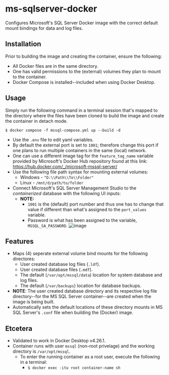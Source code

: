 # ms-sqlserver-docker
Configures Microsoft's SQL Server Docker image with the correct default mount bindings for data and log files.

## Installation
Prior to building the image and creating the container, ensure the following:
- All Docker files are in the same directory.
- One has valid permissions to the (external) volumes they plan to mount to the container.
- Docker Compose is installed--included when using Docker Desktop.

## Usage
Simply run the following command in a terminal session that's mapped to the directory where the files have been cloned to build the image and create the container in detach mode. 
```linux
$ docker compose -f mssql-compose.yml up --build -d
```
- Use the `.env` file to edit yaml variables.
- By default the external port is set to `1001`; therefore change this port if one plans to run multiple containers in the same (local) network.
- One can use a different image tag for the `feature_tag_name` variable provided by Microsoft's Docker Hub repository found at this link: https://hub.docker.com/_/microsoft-mssql-server/
- Use the following file path syntax for mounting external volumes:
  - Windows - `"D:\\Path\\To\\Folder"`
  - Linux - `/mnt/d/path/to/folder`
- Connect Microsoft's SQL Server Management Studio to the *containerized* database with the following UI inputs:
  - **NOTE:**
    - `1001` is the (default) port number and thus one has to change that value if different than what's assigned to the `port_values` variable.
    - Password is what has been assigned to the variable, `MSSQL_SA_PASSWORD`. 
![image](https://github.com/GhostMach/ms-sqlserver-docker/assets/69784137/ec8a573a-4842-415a-a9a6-129214a10b61)


## Features
- Maps (4) seperate external volume bind mounts for the following directores:
  - User created database log files (`.ldf`).
  - User created database files (`.mdf`).
  - The default (`/var/opt/mssql/data`) location for system database and log files.
  - The default (`/var/backups`) location for database backups.
- **NOTE**: The user created database directory and its respective log file directory--for the MS SQL Server container--are created when the image is being built. 
- Automatically sets the default locations of these directory mounts in MS SQL Server's `.conf` file when building the (Docker) image.

## Etcetera
- Validated to work in Docker Desktop v4.26.1.
- Container runs with user `mssql` (non-root privelage) and the working directory is `/var/opt/mssql`.
  - To enter the running container as a root user, execute the following in a terminal:
    -  `$ docker exec -itu root container-name sh`
